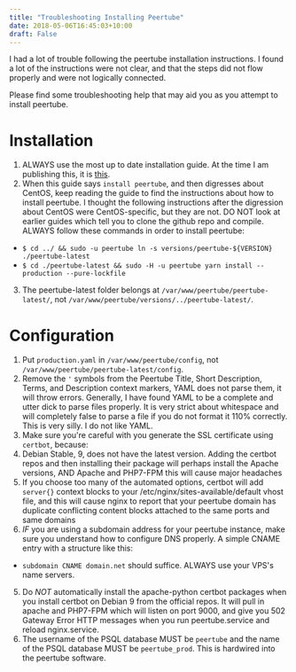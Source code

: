 ```yaml
---
title: "Troubleshooting Installing Peertube"
date: 2018-05-06T16:45:03+10:00
draft: False
---
```


I had a lot of trouble following the peertube installation instructions. I found a lot of the instructions were not clear, and that the steps did not flow properly and were not logically connected.

Please find some troubleshooting help that may aid you as you attempt to install peertube.

# Installation

1. ALWAYS use the most up to date installation guide. At the time I am publishing this, it is [this](https://github.com/Chocobozzz/PeerTube/blob/develop/support/doc/production.md). 
2. When this guide says `install peertube`, and then digresses about CentOS, keep reading the guide to find the instructions about how to install peertube. I thought the following instructions after the digression about CentOS were CentOS-specific, but they are not. DO NOT look at earlier guides which tell you to clone the github repo and compile. ALWAYS follow these commands in order to install peertube:
  - `$ cd ../ && sudo -u peertube ln -s versions/peertube-${VERSION} ./peertube-latest`
  - `$ cd ./peertube-latest && sudo -H -u peertube yarn install --production --pure-lockfile`
3. The peertube-latest folder belongs at `/var/www/peertube/peertube-latest/`, not `/var/www/peertube/versions/../peertube-latest/`.

# Configuration

1. Put `production.yaml` in `/var/www/peertube/config`, not `/var/www/peertube/peertube-latest/config`.
2. Remove the `'` symbols from the Peertube Title, Short Description, Terms, and Description context markers, YAML does not parse them, it will throw errors. Generally, I have found YAML to be a complete and utter dick to parse files properly. It is very strict about whitespace and will completely false to parse a file if you do not format it 110% correctly. This is very silly. I do not like YAML.
3. Make sure you're careful with you generate the SSL certificate using `certbot`, because:
  1. Debian Stable, 9, does not have the latest version. Adding the certbot repos and then installing their package will perhaps install the Apache versions, AND Apache and PHP7-FPM this will cause major headaches
  2. If you choose too many of the automated options, certbot will add `server{}` context blocks to your /etc/nginx/sites-available/default vhost file, and this will cause nginx to report that your peertube domain has duplicate conflicting content blocks attached to the same ports and same domains
4. *IF* you are using a subdomain address for your peertube instance, make sure you understand how to configure DNS properly. A simple CNAME entry with a structure like this:
  - `subdomain CNAME domain.net`
should suffice. ALWAYS use your VPS's name servers.
5. Do _NOT_ automatically install the apache-python certbot packages when you install certbot on Debian 9 from the official repos. It will pull in apache and PHP7-FPM which will listen on port 9000, and give you 502 Gateway Error HTTP messages when you run peertube.service and reload nginx.service.
6. The username of the PSQL database MUST be `peertube` and the name of the PSQL database MUST be `peertube_prod`. This is hardwired into the peertube software.
